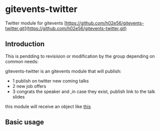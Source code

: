 gitevents-twitter
=====
Twitter module for gitevents [https://github.com/h02e56/gitevents-twitter.git](https://github.com/h02e56/gitevents-twitter.git)

## Introduction

This is pendding to revisision or modification by the group depending on common needs:

gitevents-twitter is an gitevents module that will publish:

* 1 publish on twitter new coming talks
* 2 new job offers
* 3 congrats the speaker and ,in case they exist, publish link to the talk slides

this module will receive an object like [this](https://github.com/h02e56/gitevents-twitter/blob/master/sample_data.json)

## Basic usage


